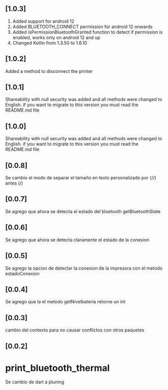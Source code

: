 ## [1.0.3]

1. Added support for android 12
2. Added BLUETOOTH_CONNECT permission for android 12 onwards
3. Added isPermissionBluetoothGranted function to detect if permission is enabled, works only on android 12 and up
4. Changed Kotlin from 1.3.50 to 1.6.10

## [1.0.2]

Added a method to disconnect the printer

## [1.0.1]

Shareability with null security was added and all methods were changed to English.
if you want to migrate to this version you must read the README.md file

## [1.0.0]

Shareability with null security was added and all methods were changed to English.
if you want to migrate to this version you must read the README.md file

## [0.0.8]

Se cambio el modo de separar el tamaño en texto personalizado por (//) antes (/)

## [0.0.7]

Se agrego que ahora se detecta el estado del bluetooth getBluetoothState

## [0.0.6]

Se agrego que ahora se detecta claramente el estado de la conexion

## [0.0.5]

Se agrego la opcion de detectar la conexion de la impresora con el metodo estadoConexion

## [0.0.4]

Se agrego que la el metodo getNivelbateria retorne un int

## [0.0.3]

cambio del contexto para no causar conflictos con otros paquetes

## [0.0.2]

# print_bluetooth_thermal

Se cambio de dart a pluning

